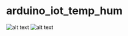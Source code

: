 # arduino_iot_temp_hum
![alt text](https://github.com/alphansaridogan/arduino_iot_temp_hum/blob/main/IMG_20220525_172150.jpg)
![alt text](https://github.com/alphansaridogan/arduino_iot_temp_hum/blob/main/Tar%C4%B1m%204.0%20IOT.png)
